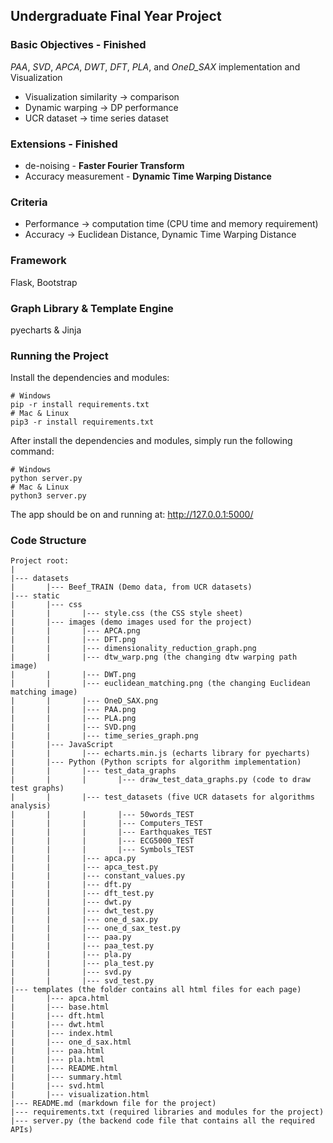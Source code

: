 ﻿## Undergraduate Final Year Project

### Basic Objectives - Finished
*PAA*, *SVD*, *APCA*, *DWT*, *DFT*, *PLA*, and *OneD_SAX* implementation and Visualization
- Visualization similarity -> comparison
- Dynamic warping -> DP performance
- UCR dataset -> time series dataset

### Extensions - Finished
- de-noising - **Faster Fourier Transform**
- Accuracy measurement - **Dynamic Time Warping Distance**

### Criteria
- Performance -> computation time (CPU time and memory requirement)
- Accuracy -> Euclidean Distance, Dynamic Time Warping Distance

### Framework
Flask, Bootstrap

### Graph Library & Template Engine
pyecharts & Jinja

### Running the Project
Install the dependencies and modules:
```
# Windows
pip -r install requirements.txt
# Mac & Linux
pip3 -r install requirements.txt
```

After install the dependencies and modules, simply run the following command:
```
# Windows
python server.py
# Mac & Linux
python3 server.py
```
The app should be on and running at: http://127.0.0.1:5000/

### Code Structure
```
Project root:  
|
|--- datasets  
|       |--- Beef_TRAIN (Demo data, from UCR datasets)
|--- static
|       |--- css
|       |       |--- style.css (the CSS style sheet)
|       |--- images (demo images used for the project)
|       |       |--- APCA.png
|       |       |--- DFT.png
|       |       |--- dimensionality_reduction_graph.png
|       |       |--- dtw_warp.png (the changing dtw warping path image)
|       |       |--- DWT.png
|       |       |--- euclidean_matching.png (the changing Euclidean matching image)
|       |       |--- OneD_SAX.png
|       |       |--- PAA.png
|       |       |--- PLA.png
|       |       |--- SVD.png
|       |       |--- time_series_graph.png
|       |--- JavaScript
|       |       |--- echarts.min.js (echarts library for pyecharts)
|       |--- Python (Python scripts for algorithm implementation)
|       |       |--- test_data_graphs
|       |       |       |--- draw_test_data_graphs.py (code to draw test graphs)
|       |       |--- test_datasets (five UCR datasets for algorithms analysis)
|       |       |       |--- 50words_TEST
|       |       |       |--- Computers_TEST
|       |       |       |--- Earthquakes_TEST
|       |       |       |--- ECG5000_TEST
|       |       |       |--- Symbols_TEST
|       |       |--- apca.py
|       |       |--- apca_test.py
|       |       |--- constant_values.py
|       |       |--- dft.py
|       |       |--- dft_test.py
|       |       |--- dwt.py
|       |       |--- dwt_test.py
|       |       |--- one_d_sax.py
|       |       |--- one_d_sax_test.py
|       |       |--- paa.py
|       |       |--- paa_test.py
|       |       |--- pla.py
|       |       |--- pla_test.py
|       |       |--- svd.py
|       |       |--- svd_test.py
|--- templates (the folder contains all html files for each page) 
|       |--- apca.html 
|       |--- base.html 
|       |--- dft.html 
|       |--- dwt.html 
|       |--- index.html 
|       |--- one_d_sax.html 
|       |--- paa.html 
|       |--- pla.html 
|       |--- README.html 
|       |--- summary.html 
|       |--- svd.html 
|       |--- visualization.html 
|--- README.md (markdown file for the project)
|--- requirements.txt (required libraries and modules for the project)
|--- server.py (the backend code file that contains all the required APIs)
```
